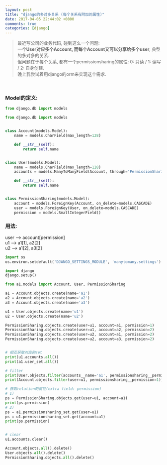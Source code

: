 ```yaml
---
layout: post
title: "django的多对多关系 (每个关系有附加的属性)"
date: 2017-04-05 22:44:02 +0800
comments: true
categories: [django]
---
```


> 最近写公司的业务代码, 碰到这么一个问题:      
**一个User对应多个Account, 而每个Account又可以分享给多个user**, 典型的多对多的关系.    
但问题在于每个关系, 都有一个permissionsharing的属性: 0: 只读 / 1: 读写 / 2: 自身创建.    
晚上我尝试着用django的orm来实现这个需求.    
<!--more-->
<br>  

### Model的定义:
```python
from django.db import models

from django.db import models


class Account(models.Model):
    name = models.CharField(max_length=128)

    def __str__(self):
        return self.name


class User(models.Model):
    name = models.CharField(max_length=128)
    accounts = models.ManyToManyField(Account, through='PermissionSharing')

    def __str__(self):
        return self.name


class PermissionSharing(models.Model):
    account = models.ForeignKey(Account, on_delete=models.CASCADE)
    user = models.ForeignKey(User, on_delete=models.CASCADE)
    permission = models.SmallIntegerField()

```

### 用法:
user --> account[permission]   
u1 --> a1[1], a2[2]   
u2 --> a1[2], a3[2]   
```python
import os
os.environ.setdefault('DJANGO_SETTINGS_MODULE', 'manytomany.settings')

import django
django.setup()

from a1.models import Account, User, PermissionSharing

a1 = Account.objects.create(name='a1')
a2 = Account.objects.create(name='a2')
a3 = Account.objects.create(name='a3')

u1 = User.objects.create(name='u1')
u2 = User.objects.create(name='u2')

PermissionSharing.objects.create(user=u1, account=a1, permission=1)
PermissionSharing.objects.create(user=u1, account=a2, permission=2)
PermissionSharing.objects.create(user=u2, account=a1, permission=2)
PermissionSharing.objects.create(user=u2, account=a3, permission=2)


# 相互获取对应的set
print(u1.accounts.all())
print(a1.user_set.all())

# filter
print(User.objects.filter(accounts__name='a1', permissionsharing__permission=1))
print(Account.objects.filter(user=u1, permissionsharing__permission=1))

# 获取relation的属性(extra field: permission)
# 1)
ps = PermissionSharing.objects.get(user=u1, account=a1)
print(ps.permission)
# 2)
ps = a1.permissionsharing_set.get(user=u1)
ps = u1.permissionsharing_set.get(account=a1)
print(ps.permission)


# clear
u1.accounts.clear()

Account.objects.all().delete()
User.objects.all().delete()
PermissionSharing.objects.all().delete()
```
